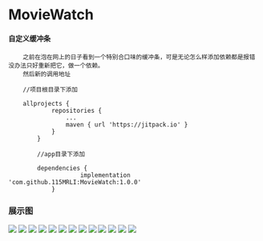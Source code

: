 # MovieWatch

#### 自定义缓冲条
        之前在泡在网上的日子看到一个特别合口味的缓冲条，可是无论怎么样添加依赖都是报错没办法只好重新把它，做一个依赖。
        然后新的调用地址
        
        //项目根目录下添加
        
        allprojects {
        		repositories {
        			...
        			maven { url 'https://jitpack.io' }
        		}
        	}
        	
        	//app目录下添加
        	
        	dependencies {
            	        implementation 'com.github.115MRLI:MovieWatch:1.0.0'
            	}
        	
### 展示图
![](screenshot/animation.gif)
![](screenshot/ill1.png)
![](screenshot/sc1.png)
![](screenshot/sc2.png)
![](screenshot/sc3.png)
![](screenshot/sc4.png)
![](screenshot/sc5.png)
![](screenshot/sc6.png)
![](screenshot/sc8.png)
![](screenshot/sc9.png)
![](screenshot/sc10.png)
![](screenshot/sc11.png)
![](screenshot/sc12.png)